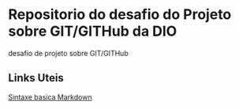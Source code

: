 # Repositorio do desafio do Projeto sobre GIT/GITHub da DIO
desafio de projeto sobre GIT/GITHub
## Links Uteis
[Sintaxe basica Markdown](https://www.markdownguide.org/basic-syntax/)
